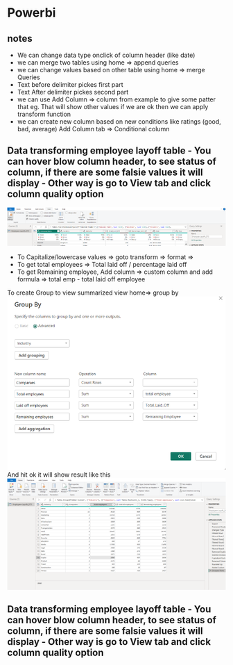 # Powerbi

## notes

- We can change data type onclick of column header (like date)
- we can merge two tables using home => append queries
- we can change values based on other table using home => merge Queries
- Text before delimiter pickes first part
- Text After delimiter pickes second part
- we can use Add Column => column from example to give some patter that eg. That will show other values if we are ok then we can apply transform function
- we can create new column based on new conditions like ratings (good, bad, average) Add Column tab => Conditional column

## Data transforming employee layoff table - You can hover blow column header, to see status of column, if there are some falsie values it will display - Other way is go to View tab and click column quality option

![alt text](notes/image.png)

- To Capitalize/lowercase values => goto transform => format =>
- To get total employees => Total laid off / percentage laid off
- To get Remaining employee, Add column => custom column and add formula => total emp - total laid off employee

To create Group to view summarized view
home=> group by
![alt text](notes/image-1.png)
And hit ok it will show result like this
![alt text](notes/image-2.png)

## Data transforming employee layoff table - You can hover blow column header, to see status of column, if there are some falsie values it will display - Other way is go to View tab and click column quality option
